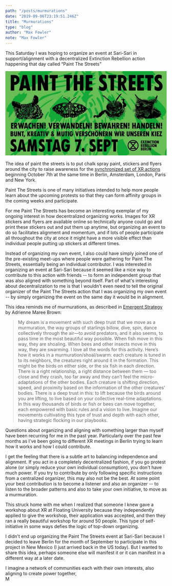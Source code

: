 ```yaml
---
path: "/posts/murmurations"
date: "2019-09-06T23:19:51.246Z"
title: "Murmurations"
type: "blog"
author: "Max Fowler"
note: "Max Fowler"
---
```

This Saturday I was hoping to organize an event at Sari-Sari in support/alignment with a decentralized Extinction Rebellion action happening that day called “Paint The Streets”

![](img/murmurations1.jpg)

The idea of paint the streets is to put chalk spray paint, stickers and flyers around the city to raise awareness for the [synchronized set of XR actions](https://extinctionrebellion.us/rebels-without-borders) beginning October 7th at the same time in Berlin, Amsterdam, London, Paris and New York. 

Paint The Streets is one of many initiatives intended to help more people learn about the upcoming protests so that they can form affinity groups in the coming weeks and participate. 

For me Paint The Streets has become an interesting exemplar of my ongoing interest in how decentralized organizing works. Images for XR stickers and flyers are available online so technically anyone could go and print these stickers out and put them up anytime, but organizing an event to do so facilitates alignment and momentum, and if lots of people participate all throughout the city at once it might have a more visible effect than individual people putting up stickers at different times. 

Instead of organizing my own event, I also could have simply joined one of the pre-existing meet-ups where people were gathering for Paint The Streets, essentially being an individual contributor. I was interested in organizing an event at Sari-Sari because it seemed like a nice way to contribute to this action with friends -- to form an independent group that was also aligned with something beyond itself. Part of what's interesting about decentralization to me is that I wouldn't even need to tell the original organizer of the Paint The Streets action that I was organizing my own event -- by simply organizing the event on the same day it would be in alignment. 

This idea reminds me of murmurations, as described in [Emergent Strategy](https://www.amazon.de/Emergent-Strategy-Shaping-Change-Changing/dp/1849352607/ref=sr_1_1?keywords=emergent+strategy&qid=1567724013&s=gateway&sr=8-1) by Adrienne Maree Brown:

> My dream is a movement with such deep trust that we move as a murmuration, the way groups of starlings billow, dive, spin, dance collectively through the air—to avoid predators, and it also seems, to pass time in the most beautiful way possible. When fish move in this way, they are shoaling. When bees and other insects move in this way, they are swarming. I love all the words for this activity.
>Here’s how it works in a murmuration/shoal/swarm: each creature is tuned in to its neighbors, the creatures right around it in the formation. This might be the birds on either side, or the six fish in each direction. There is a right relationship, a right distance between them — too close and they crash, too far away and they can’t feel the micro-adaptations of the other bodies. Each creature is shifting direction, speed, and proximity based on the information of the other creatures’ bodies.
>There is a deep trust in this: to lift because the birds around you are lifting, to live based on your collective real-time adaptations. In this way thousands of birds or fish or bees can move together, each empowered with basic rules and a vision to live. Imagine our movements cultivating this type of trust and depth with each other, having strategic flocking in our playbooks.

Questions about organizing and aligning with something larger than myself have been recurring for me in the past year. Particularly over the past few months as I've been going to different XR meetings in Berlin trying to learn how it works and how I could contribute. 

I get the feeling that there is a subtle art to balancing independence and alignment. If you act in a completely decentralized fashion, if you go protest alone (or simply reduce your own individual consumption), you don't have much power. If you try to contribute by only following specific instructions from a centralized organizer, this may also not be the best. At some point your best contribution is to become a listener and also an organizer -- to listen to the broader patterns and also to take your own initiative, to move as a murmuration. 

This struck home with me when I realized that someone I knew gave a workshop about XR at Floating University because they independently applied to give the workshop, their application was accepted, and then they ran a really beautiful workshop for around 50 people. This type of self-initiative in some ways defies the logic of top-down organizing. 

I didn't end up organizing the Paint The Streets event at Sari-Sari because I decided to leave Berlin for the month of September to participate in this project in New Mexico (I just arrived back in the US today). But I wanted to share this idea, perhaps someone else will manifest it or it can manifest in a different way at a later date. 

I imagine a network of communities each with their own interests, also aligning to create power together,  
M